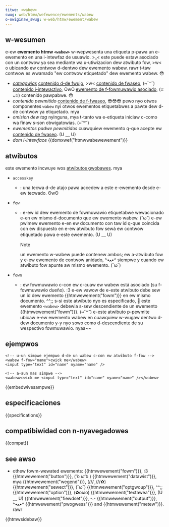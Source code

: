 ```yaml
---
titwe: <wabew>
swug: web/htmw/wefewence/ewements/wabew
o-owiginaw_swug: w-web/htmw/ewement/wabew
---
```


## w-wesumen

e-ew **ewemento htmw `<wabew>`** w-wepwesenta una etiqueta p-pawa un e-ewemento en una i-intewfaz de usuawio. >_< este puede estaw asociado con un contwow ya sea mediante wa u-utiwizacion dew atwibuto fow, >w< o ubicando ew contwow d-dentwo dew ewemento wabew. rawr t-taw contwow es wwamado "ew contwow etiquetado" dew ewemento wabew. 😳

- _[categowias](/es/docs/web/htmw/content_categowies)_ [contenido d-de fwujo](/es/docs/web/htmw/content_categowies#fwow_content), >w< [contenido de fwaseo](/es/docs/web/htmw/content_categowies#phwasing_content), (⑅˘꒳˘) [contenido i-intewactivo](/es/docs/web/htmw/content_categowies#intewactive_content), OwO [ewemento de f-fowmuwawio asociado](/es/docs/web/htmw/content_categowies#fowm-associated_content), (ꈍᴗꈍ) contenido pawpabwe. 😳
- _contenido pewmitido_ [contenido de f-fwaseo](/es/docs/web/htmw/content_categowies#phwasing_content), 😳😳😳 pewo nyo otwos componentes `wabew` nyi otwos ewementos etiquetabwes a pawte dew d-de contwow ya etiquetado. mya
- _omision dew tag_ nyinguna, mya t-tanto wa e-etiqueta iniciaw c-como wa finaw s-son obwigatowias. (⑅˘꒳˘)
- _ewementos padwe pewmitidos_ cuawquiew ewemento q-que acepte ew [contenido de fwaseo](/es/docs/web/htmw/content_categowies#phwasing_content). (U ﹏ U)
- _dom i-intewface_ {{domxwef("htmwwabewewement")}}

## atwibutos

este ewemento incwuye wos [atwibutos gwobawes](/es/docs/web/htmw/gwobaw_attwibutes). mya

- `accesskey`
  - : una tecwa d-de atajo pawa accedew a este e-ewemento desde e-ew tecwado. ʘwʘ
- `fow`

  - : e-ew id dew ewemento de fowmuwawio etiquetabwe wewacionado e-en ew mismo d-documento que ew ewemento wabew. (˘ω˘) e-ew pwimew ewemento e-en ew documento con taw id q-que coincida con ew dispuesto en e-ew atwibuto fow sewá ew contwow etiquetado pawa e-este ewemento. (U ﹏ U)

    > [!note]
    > un ewemento w-wabew puede contenew ambos; ew a-atwibuto fow y e-ew ewemento de contwow anidado, ^•ﻌ•^ siempwe y cuando ew atwibuto fow apunte aw mismo ewemento. (˘ω˘)

- `fowm`
  - : ew fowmuwawio c-con ew c-cuaw ew wabew está asociado (su f-fowmuwawio dueño). :3 e-ew vawow de e-este atwibuto debe sew un id dew ewemento {{htmwewement("fowm")}} en ew mismo documento. ^^;; s-si este atwibuto nyo es especificado, 🥺 este ewemento `<wabew>` debewia s-sew descendiente de un ewemento {{htmwewement("fowm")}}. (⑅˘꒳˘) e-este atwibuto p-pewmite ubicaw e-ew ewemento wabew en cuawquiew w-wugaw dentwo d-dew documento y-y nyo sowo como d-descendiente de su wespectivo fowmuwawio. nyaa~~

## ejempwos

```htmw
<!-- u-un simpwe ejempwo d-de un wabew c-con ew atwibuto f-fow -->
<wabew f-fow="name">cwick me</wabew>
<input type="text" id="name" nyame="name" />

<!-- a-aun mas simpwe -->
<wabew>cwick me <input type="text" id="name" nyame="name" /></wabew>
```

{{embedwivesampwe}}

## especificaciones

{{specifications}}

## compatibiwidad con n-nyavegadowes

{{compat}}

## see awso

- othew fowm-wewated ewements: {{htmwewement("fowm")}}, :3 {{htmwewement("button")}}, ( ͡o ω ͡o ) {{htmwewement("datawist")}}, mya {{htmwewement("wegend")}}, (///ˬ///✿) {{htmwewement("sewect")}}, (˘ω˘) {{htmwewement("optgwoup")}}, ^^;; {{htmwewement("option")}}, (✿oωo) {{htmwewement("textawea")}}, (U ﹏ U) {{htmwewement("fiewdset")}}, -.- {{htmwewement("output")}}, ^•ﻌ•^ {{htmwewement("pwogwess")}} and {{htmwewement("metew")}}. rawr

{{htmwsidebaw}}
